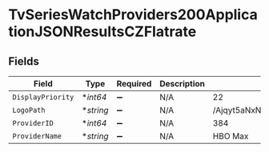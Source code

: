 # TvSeriesWatchProviders200ApplicationJSONResultsCZFlatrate


## Fields

| Field                            | Type                             | Required                         | Description                      | Example                          |
| -------------------------------- | -------------------------------- | -------------------------------- | -------------------------------- | -------------------------------- |
| `DisplayPriority`                | **int64*                         | :heavy_minus_sign:               | N/A                              | 22                               |
| `LogoPath`                       | **string*                        | :heavy_minus_sign:               | N/A                              | /Ajqyt5aNxNGjmF9uOfxArGrdf3X.jpg |
| `ProviderID`                     | **int64*                         | :heavy_minus_sign:               | N/A                              | 384                              |
| `ProviderName`                   | **string*                        | :heavy_minus_sign:               | N/A                              | HBO Max                          |